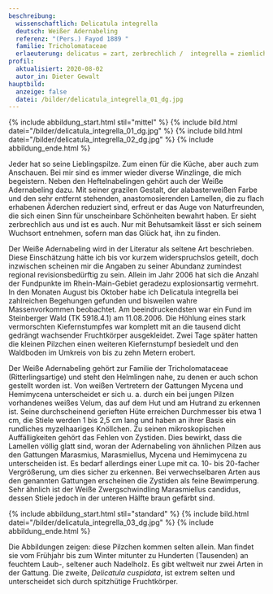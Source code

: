 ```yaml
---
beschreibung:
  wissenschaftlich: Delicatula integrella
  deutsch: Weißer Adernabeling
  referenz: "(Pers.) Fayod 1889 "
  familie: Tricholomataceae
  erlaeuterung: delicatus = zart, zerbrechlich /  integrella = ziemlich unversehrt
profil:
  aktualisiert: 2020-08-02
  autor_in: Dieter Gewalt
hauptbild:
  anzeige: false
  datei: /bilder/delicatula_integrella_01_dg.jpg
---
```

{% include abbildung_start.html stil="mittel" %}
{% include bild.html datei="/bilder/delicatula_integrella_01_dg.jpg" %}
{% include bild.html datei="/bilder/delicatula_integrella_02_dg.jpg" %}
{% include abbildung_ende.html %}



Jeder hat so seine Lieblingspilze. Zum einen für die Küche, aber auch zum Anschauen. Bei mir sind es immer wieder diverse Winzlinge, die mich begeistern. Neben den Heftelnabelingen gehört auch der Weiße Adernabeling dazu. Mit seiner grazilen Gestalt, der alabasterweißen Farbe und den sehr entfernt stehenden, anastomosierenden Lamellen, die zu flach erhabenen Äderchen reduziert sind, erfreut er das Auge von Naturfreunden, die sich einen Sinn für unscheinbare Schönheiten bewahrt haben. Er sieht zerbrechlich aus und ist es auch. Nur mit Behutsamkeit lässt er sich seinem Wuchsort entnehmen, sofern man das Glück hat, ihn zu finden.

Der Weiße Adernabeling wird in der Literatur als seltene Art beschrieben. Diese Einschätzung hätte ich bis vor kurzem widerspruchslos geteilt, doch inzwischen scheinen mir die Angaben zu seiner Abundanz zumindest regional revisionsbedürftig zu sein. Allein im Jahr 2006 hat sich die Anzahl der Fundpunkte im Rhein-Main-Gebiet geradezu explosionsartig vermehrt. In den Monaten August bis Oktober habe ich Delicatula integrella bei zahlreichen Begehungen gefunden und bisweilen wahre Massenvorkommen beobachtet. Am beeindruckendsten war ein Fund im Steinberger Wald (TK 5918.4.1) am 11.08.2006. Die Höhlung eines stark vermorschten Kiefernstumpfes war komplett mit an die tausend dicht gedrängt wachsender Fruchtkörper ausgekleidet. Zwei Tage später hatten die kleinen Pilzchen einen weiteren Kiefernstumpf besiedelt und den Waldboden im Umkreis von bis zu zehn Metern erobert.

Der Weiße Adernabeling gehört zur Familie der Tricholomataceae (Ritterlingsartige) und steht den Helmlingen nahe, zu denen er auch schon gestellt worden ist. Von weißen Vertretern der Gattungen Mycena und Hemimycena unterscheidet er sich u. a. durch ein bei jungen Pilzen vorhandenes weißes Velum, das auf dem Hut und am Hutrand zu erkennen ist. Seine durchscheinend gerieften Hüte erreichen Durchmesser bis etwa 1 cm, die Stiele werden 1 bis 2,5 cm lang und haben an ihrer Basis ein rundliches myzelhaariges Knöllchen. Zu seinen mikroskopischen Auffälligkeiten gehört das Fehlen von Zystiden. Dies bewirkt, dass die Lamellen völlig glatt sind, woran der Adernabeling von ähnlichen Pilzen aus den Gattungen Marasmius, Marasmiellus, Mycena und Hemimycena zu unterscheiden ist. Es bedarf allerdings einer Lupe mit ca. 10- bis 20-facher Vergrößerung, um dies sicher zu erkennen. Bei verwechselbaren Arten aus den genannten Gattungen erscheinen die Zystiden als feine Bewimperung. Sehr ähnlich ist der Weiße Zwergschwindling Marasmiellus candidus, dessen Stiele jedoch in der unteren Hälfte braun gefärbt sind.

{% include abbildung_start.html stil="standard" %}
{% include bild.html datei="/bilder/delicatula_integrella_03_dg.jpg" %}
{% include abbildung_ende.html %}

Die Abbildungen zeigen: diese Pilzchen kommen selten allein. Man findet sie vom Frühjahr bis zum Winter mitunter zu Hunderten (Tausenden) an feuchtem Laub-, seltener auch Nadelholz. Es gibt weltweit nur zwei Arten in der Gattung. Die zweite, *Delicatula cuspidata*, ist extrem selten und unterscheidet sich durch spitzhütige Fruchtkörper.